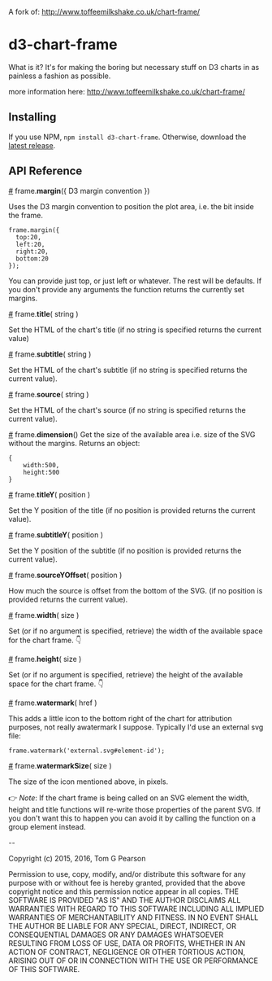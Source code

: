 

A fork of: http://www.toffeemilkshake.co.uk/chart-frame/

# d3-chart-frame

What is it? It's for making the boring but necessary stuff on D3 charts in as painless a fashion as possible.

more information here:  http://www.toffeemilkshake.co.uk/chart-frame/

## Installing

If you use NPM, `npm install d3-chart-frame`. Otherwise, download the [latest release](https://github.com/d3/d3-foo/releases/latest).

## API Reference

<a href="#margin" name="margin">#</a> frame.<b>margin</b>({ D3 margin convention })

Uses the D3 margin convention to position the plot area, i.e. the bit inside the frame.

```
frame.margin({
  top:20,
  left:20,
  right:20,
  bottom:20
});
```

You can provide just top, or just left or whatever. The rest will be defaults. If you don't provide any arguments the function returns the currently set margins.

<a href="#title" name="title">#</a> frame.<b>title</b>( string )

Set the HTML of the chart's title (if no string is specified returns the current value)


<a href="#subtitle" name="subtitle">#</a> frame.<b>subtitle</b>( string )

Set the HTML of the chart's subtitle (if no string is specified returns the current value).


<a href="#source" name="source">#</a> frame.<b>source</b>( string )

Set the HTML of the chart's source (if no string is specified returns the current value).


<a href="#dimension" name="dimension">#</a> frame.<b>dimension</b>()
Get the size of the available area i.e. size of the SVG without the margins. Returns an object:

```
{
	width:500,
	height:500
}
```


<a href="#titleY" name="titleY">#</a> frame.<b>titleY</b>( position )

Set the Y position of the title (if no position is provided returns the current value).


<a href="#subtitleY" name="subtitleY">#</a> frame.<b>subtitleY</b>( position )

Set the Y position of the subtitle (if no position is provided returns the current value).


<a href="#sourceYOffset" name="sourceYOffset">#</a> frame.<b>sourceYOffset</b>( position )

How much the source is offset from the bottom of the SVG. (if no position is provided returns the current value).


<a href="#width" name="width">#</a> frame.<b>width</b>( size )

Set (or if no argument is specified, retrieve) the width of the available space for the chart frame. 👇


<a href="#height" name="height">#</a> frame.<b>height</b>( size )

Set (or if no argument is specified, retrieve) the height of the available space for the chart frame. 👇


<a href="#watermark" name="watermark">#</a>  frame.<b>watermark</b>( href )

This adds a little icon to the bottom right of the chart for attribution purposes, not really awatermark I suppose. Typically I'd use an external svg file:

```
frame.watermark('external.svg#element-id');
```

<a href="#watermarkSize" name="watermarkSize">#</a> frame.<b>watermarkSize</b>( size )

The size of the icon mentioned above, in pixels.


👉 _Note_: If the chart frame is being called on an SVG element the width, height and title functions will re-write those properties of the parent SVG. If you don't want this to happen you can avoid it by calling the function on a group element instead.

--

Copyright (c) 2015, 2016, Tom G Pearson

Permission to use, copy, modify, and/or distribute this software for any purpose with or without fee is hereby granted, provided that the above copyright notice and this permission notice appear in all copies.
THE SOFTWARE IS PROVIDED "AS IS" AND THE AUTHOR DISCLAIMS ALL WARRANTIES WITH REGARD TO THIS SOFTWARE INCLUDING ALL IMPLIED WARRANTIES OF MERCHANTABILITY AND FITNESS. IN NO EVENT SHALL THE AUTHOR BE LIABLE FOR ANY SPECIAL, DIRECT, INDIRECT, OR CONSEQUENTIAL DAMAGES OR ANY DAMAGES WHATSOEVER RESULTING FROM LOSS OF USE, DATA OR PROFITS, WHETHER IN AN ACTION OF CONTRACT, NEGLIGENCE OR OTHER TORTIOUS ACTION, ARISING OUT OF OR IN CONNECTION WITH THE USE OR PERFORMANCE OF THIS SOFTWARE.